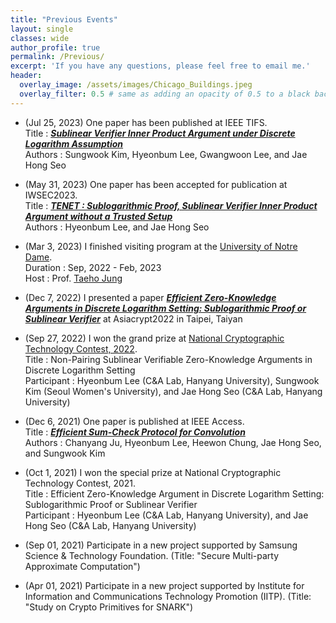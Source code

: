```yaml
---
title: "Previous Events"
layout: single
classes: wide
author_profile: true
permalink: /Previous/
excerpt: 'If you have any questions, please feel free to email me.'
header:
  overlay_image: /assets/images/Chicago_Buildings.jpeg
  overlay_filter: 0.5 # same as adding an opacity of 0.5 to a black background
---
```


- (Jul 25, 2023) One paper has been published at IEEE TIFS.\
Title : **_[Sublinear Verifier Inner Product Argument under Discrete Logarithm Assumption](https://ieeexplore.ieee.org/document/10198341)_**\
Authors : Sungwook Kim, Hyeonbum Lee, Gwangwoon Lee, and Jae Hong Seo

- (May 31, 2023) One paper has been accepted for publication at IWSEC2023.\
Title : **_[TENET : Sublogarithmic Proof, Sublinear Verifier Inner Product Argument without a Trusted Setup](https://link.springer.com/chapter/10.1007/978-3-031-41326-1_12)_**\
Authors : Hyeonbum Lee, and Jae Hong Seo

- (Mar 3, 2023) I finished visiting program at the [University of Notre Dame](https://www.nd.edu).\
Duration : Sep, 2022 - Feb, 2023\
Host : Prof. [Taeho Jung](https://sites.nd.edu/taeho-jung/)

- (Dec 7, 2022) I presented a paper **_[Efficient Zero-Knowledge Arguments in Discrete Logarithm Setting: Sublogarithmic Proof or Sublinear Verifier](https://link.springer.com/chapter/10.1007/978-3-031-22966-4_14)_** at Asiacrypt2022 in Taipei, Taiyan
 
- (Sep 27, 2022) I won the grand prize at [National Cryptographic Technology Contest, 2022](https://www.etnews.com/20221020000306).\
Title : Non-Pairing Sublinear Verifiable Zero-Knowledge Arguments in Discrete Logarithm Setting\
Participant : Hyeonbum Lee (C&A Lab, Hanyang University), Sungwook Kim (Seoul Women's University), and Jae Hong Seo (C&A Lab, Hanyang University)

- (Dec 6, 2021) One paper is published at IEEE Access.\
Title : **_[Efficient Sum-Check Protocol for Convolution](https://ieeexplore.ieee.org/document/9638642)_**\
Authors : Chanyang Ju, Hyeonbum Lee, Heewon Chung, Jae Hong Seo, and Sungwook Kim

- (Oct 1, 2021) I won the special prize at National Cryptographic Technology Contest, 2021.\
Title : Efficient Zero-Knowledge Argument in Discrete Logarithm Setting: Sublogarithmic Proof or Sublinear Verifier\
Participant : Hyeonbum Lee (C&A Lab, Hanyang University), and Jae Hong Seo (C&A Lab, Hanyang University)

- (Sep 01, 2021) Participate in a new project supported by Samsung Science & Technology Foundation. 
(Title: "Secure Multi-party Approximate Computation")

- (Apr 01, 2021) Participate in a new project supported by Institute for Information and Communications Technology Promotion (IITP). 
(Title: "Study on Crypto Primitives for SNARK")


